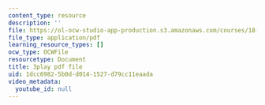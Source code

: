 ```yaml
---
content_type: resource
description: ''
file: https://ol-ocw-studio-app-production.s3.amazonaws.com/courses/18-06sc-linear-algebra-fall-2011/1dcc69825b0dd0141527d79cc11eaada_AMLekTJR5_U.pdf
file_type: application/pdf
learning_resource_types: []
ocw_type: OCWFile
resourcetype: Document
title: 3play pdf file
uid: 1dcc6982-5b0d-d014-1527-d79cc11eaada
video_metadata:
  youtube_id: null
---
```

